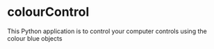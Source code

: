 # colourControl
This Python application is to control your computer controls using the colour blue objects
